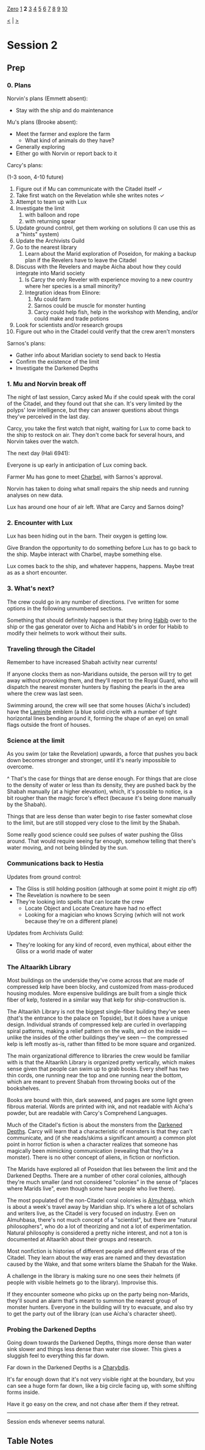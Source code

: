 [Zero](./Session0.md) [1](./Session1.md) **2** [3](./Session3.md) [4](./Session4.md) [5](./Session5.md) [6](./Session6.md) [7](./Session7.md) [8](./Session8.md) [9](./Session9.md) [10](./Session10.md)

[<](./Session1.md) | [>](./Session3.md)

# Session 2

## Prep

### 0. Plans

Norvin's plans (Emmett absent):

- Stay with the ship and do maintenance

Mu's plans (Brooke absent):

- Meet the farmer and explore the farm
  - What kind of animals do they have?
- Generally exploring
- Either go with Norvin or report back to it

Carcy's plans:

(1-3 soon, 4-10 future)

1. Figure out if Mu can communicate with the Citadel itself ✓
2. Take first watch on the Revelation while she writes notes ✓
3. Attempt to team up with Lux
4. Investigate the limit
    1. with balloon and rope
    2. with returning spear
5. Update ground control, get them working on solutions (I can use this as a "hints" system)
6. Update the Archivists Guild
7. Go to the nearest library
    1. Learn about the Marid exploration of Poseidon, for making a backup plan if the Revelers have to leave the Citadel
8. Discuss with the Revelers and maybe Aicha about how they could integrate into Marid society
    1. Is Carcy the only Reveler with experience moving to a new country where her species is a small minority?
    2. Integration ideas from Elinore:
        1. Mu could farm
        2. Sarnos could be muscle for monster hunting
        3. Carcy could help fish, help in the workshop with Mending, and/or could make and trade potions
9. Look for scientists and/or research groups
10. Figure out who in the Citadel could verify that the crew aren't monsters

Sarnos's plans:

- Gather info about Maridian society to send back to Hestia
- Confirm the existence of the limit
- Investigate the Darkened Depths

### 1. Mu and Norvin break off

The night of last session, Carcy asked Mu if she could speak with the coral of the Citadel, and they found out that she can. It's very limited by the polyps' low intelligence, but they can answer questions about things they've perceived in the last day.

Carcy, you take the first watch that night, waiting for Lux to come back to the ship to restock on air. They don't come back for several hours, and Norvin takes over the watch.

The next day (Hali 6941):

Everyone is up early in anticipation of Lux coming back.

Farmer Mu has gone to meet [Charbel](../NPCs/Charbel.md), with Sarnos's approval.

Norvin has taken to doing what small repairs the ship needs and running analyses on new data.

Lux has around one hour of air left. What are Carcy and Sarnos doing?

### 2. Encounter with Lux

Lux has been hiding out in the barn. Their oxygen is getting low.

Give Brandon the opportunity to do something before Lux has to go back to the ship. Maybe interact with Charbel, maybe something else.

Lux comes back to the ship, and whatever happens, happens. Maybe treat as as a short encounter.

### 3. What's next?

The crew could go in any number of directions. I've written for some options in the following unnumbered sections.

Something that should definitely happen is that they bring [Habib](../NPCs/Laminites/Habib.md) over to the ship or the gas generator over to Aicha and Habib's in order for Habib to modify their helmets to work without their suits.

### Traveling through the Citadel

Remember to have increased Shabah activity near currents!

If anyone clocks them as non-Maridians outside, the person will try to get away without provoking them, and they'll report to the Royal Guard, who will dispatch the nearest monster hunters by flashing the pearls in the area where the crew was last seen.

Swimming around, the crew will see that some houses (Aicha's included) have the [Laminite](../NPCs/Laminites.md) emblem (a blue solid circle with a number of tight horizontal lines bending around it, forming the shape of an eye) on small flags outside the front of houses.

### Science at the limit

As you swim (or take the Revelation) upwards, a force that pushes you back down becomes stronger and stronger, until it's nearly impossible to overcome.

^ That's the case for things that are dense enough. For things that are close to the density of water or less than its density, they are pushed back by the Shabah manually (at a higher elevation), which, it's possible to notice, is a bit rougher than the magic force's effect (because it's being done manually by the Shabah).

Things that are less dense than water begin to rise faster somewhat close to the limit, but are still stopped very close to the limit by the Shabah.

Some really good science could see pulses of water pushing the Gliss around. That would require seeing far enough, somehow telling that there's water moving, and not being blinded by the sun.

### Communications back to Hestia

Updates from ground control:

- The Gliss is still holding position (although at some point it might zip off)
- The Revelation is nowhere to be seen
- They're looking into spells that can locate the crew
  - Locate Object and Locate Creature have had no effect
  - Looking for a magician who knows Scrying (which will not work because they're on a different plane)

Updates from Archivists Guild:

- They're looking for any kind of record, even mythical, about either the Gliss or a world made of water

### The Altaarikh Library

Most buildings on the underside they've come across that are made of compressed kelp have been blocky, and customized from mass-produced housing modules. More expensive buildings are built from a single thick fiber of kelp, fostered in a similar way that kelp for ship-construction is.

The Altaarikh Library is not the biggest single-fiber building they've seen (that's the entrance to the palace on Topside), but it does have a unique design. Individual strands of compressed kelp are curled in overlapping spiral patterns, making a relief pattern on the walls, and on the inside — unlike the insides of the other buildings they've seen — the compressed kelp is left mostly as-is, rather than fitted to be more square and organized.

The main organizational difference to libraries the crew would be familiar with is that the Altaarikh Library is organized pretty vertically, which makes sense given that people can swim up to grab books. Every shelf has two thin cords, one running near the top and one running near the bottom, which are meant to prevent Shabah from throwing books out of the bookshelves.

Books are bound with thin, dark seaweed, and pages are some light green fibrous material. Words are printed with ink, and not readable with Aicha's powder, but are readable with Carcy's Comprehend Languages.

Much of the Citadel's fiction is about the monsters from the [Darkened Depths](../World/Poseidon/Darkened_Depths.md). Carcy will learn that a characteristic of monsters is that they can't communicate, and (if she reads/skims a significant amount) a common plot point in horror fiction is when a character realizes that someone has magically been mimicking communication (revealing that they're a monster). There is no other concept of aliens, in fiction or nonfiction.

The Marids have explored all of Poseidon that lies between the limit and the Darkened Depths. There are a number of other coral colonies, although they're much smaller (and not considered "colonies" in the sense of "places where Marids live", even though some have people who live there).

The most populated of the non-Citadel coral colonies is [Almuhbasa](../World/Poseidon/Almuhbasa.md), which is about a week's travel away by Maridian ship. It's where a lot of scholars and writers live, as the Citadel is very focused on industry. Even on Almuhbasa, there's not much concept of a "scientist", but there are "natural philosophers", who do a lot of theorizing and not a lot of experimentation. Natural philosophy is considered a pretty niche interest, and not a ton is documented at Altaarikh about their groups and research.

Most nonfiction is histories of different people and different eras of the Citadel. They learn about the way eras are named and they devastation caused by the Wake, and that some writers blame the Shabah for the Wake.

A challenge in the library is making sure no one sees their helmets (if people with visible helmets go to the library). Improvise this.

If they encounter someone who picks up on the party being non-Marids, they'll sound an alarm that's meant to summon the nearest group of monster hunters. Everyone in the building will try to evacuate, and also try to get the party out of the library (can use Aicha's character sheet).

### Probing the Darkened Depths

Going down towards the Darkened Depths, things more dense than water sink slower and things less dense than water rise slower. This gives a sluggish feel to everything this far down.

Far down in the Darkened Depths is a [Charybdis](https://www.5esrd.com/database/creature/charybdis/).

It's far enough down that it's not very visible right at the boundary, but you can see a huge form far down, like a big circle facing up, with some shifting forms inside.

Have it go easy on the crew, and not chase after them if they retreat.

---

Session ends whenever seems natural.

## Table Notes
